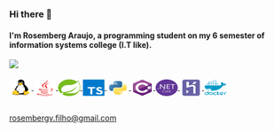### Hi there 👋
#### I'm Rosemberg Araujo, a programming student on my 6 semester of information systems college (I.T like).

 <div>
  <a href="https://github.com/RosembergAraujo">
  <img height="180em" src="https://github-readme-stats.vercel.app/api/top-langs/?username=RosembergAraujo&layout=compact&langs_count=5&theme=merko"/>
</div>
  
  </div>
<div style="display: inline_block"><br>
   <img align="center" alt="linux" height="30" width="40" src="https://github.com/devicons/devicon/blob/master/icons/linux/linux-original.svg">
 <img align="center" alt="Java" height="30" width="40" src="https://github.com/devicons/devicon/blob/master/icons/java/java-plain.svg">
 <img align="center" alt="Spring" height="30" width="40" src="https://github.com/devicons/devicon/blob/master/icons/spring/spring-original.svg">
 <img align="center" alt="Ts" height="30" width="40" src="https://github.com/devicons/devicon/blob/master/icons/typescript/typescript-plain.svg">
  <img align="center" alt="Python" height="30" width="40" src="https://raw.githubusercontent.com/devicons/devicon/master/icons/python/python-original.svg">
  <img align="center" alt="Csharp" height="30" width="40" src="https://raw.githubusercontent.com/devicons/devicon/master/icons/csharp/csharp-original.svg">
 <img align="center" alt="dot-net-core" height="30" width="40" src="https://github.com/devicons/devicon/blob/master/icons/dotnetcore/dotnetcore-original.svg">
  <img align="center" alt="Heroku" height="30" width="40" src="https://github.com/devicons/devicon/blob/master/icons/heroku/heroku-plain.svg">
 <img align="center" alt="Docker" height="30" width="40" src="https://github.com/devicons/devicon/blob/master/icons/docker/docker-plain-wordmark.svg">
</div>

<br><a href="mailto:rosembergv.filho@gmail.com">rosembergv.filho@gmail.com</a>


